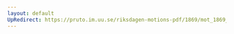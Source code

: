 ```yaml
---
layout: default
UpRedirect: https://pruto.im.uu.se/riksdagen-motions-pdf/1869/mot_1869__ak__280/mot_1869__ak__280-001.pdf
---
```

